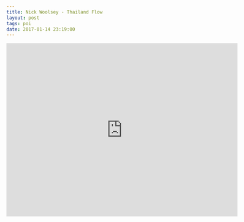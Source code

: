 ```yaml
---
title: Nick Woolsey - Thailand Flow
layout: post
tags: poi
date: 2017-01-14 23:19:00
---
```

<iframe width="603" height="452" src="https://www.youtube.com/embed/UqHhMTnpyCU" frameborder="0" allowfullscreen="true"></iframe>

